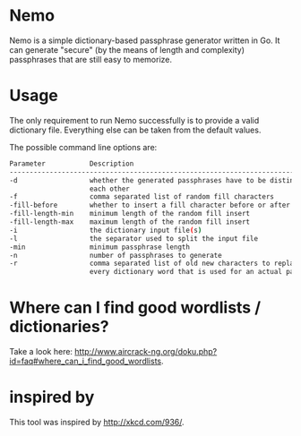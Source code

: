 ﻿# Nemo

Nemo is a simple dictionary-based passphrase generator written in Go. It can generate "secure" (by the means of length and complexity) passphrases that are still easy to memorize.  

# Usage

The only requirement to run Nemo successfully is to provide a valid dictionary file. Everything else can be taken from the default values. 

The possible command line options are: 

````bash
Parameter           Description                                                 Default Value
---------------------------------------------------------------------------------------------------------------------------
-d                  whether the generated passphrases have to be distinct from  true
                    each other
-f                  comma separated list of random fill characters              "0,1,2,3,4,5,6,7,8,9,_,!,?"
-fill-before        whether to insert a fill character before or after a word   false
-fill-length-min    minimum length of the random fill insert                    1
-fill-length-max    maximum length of the random fill insert                    3
-i                  the dictionary input file(s)                                "language.dict"
-l                  the separator used to split the input file                  "\n"
-min                minimum passphrase length                                   30
-n                  number of passphrases to generate                           10
-r                  comma separated list of old new characters to replace in    "u\",ue,a\",ae,o\",oe,A\",Ae,O\",Oe,U\",Ue"
                    every dictionary word that is used for an actual passphrase
````

# Where can I find good wordlists / dictionaries?
Take a look here: http://www.aircrack-ng.org/doku.php?id=faq#where_can_i_find_good_wordlists. 

# inspired by

This tool was inspired by http://xkcd.com/936/.
